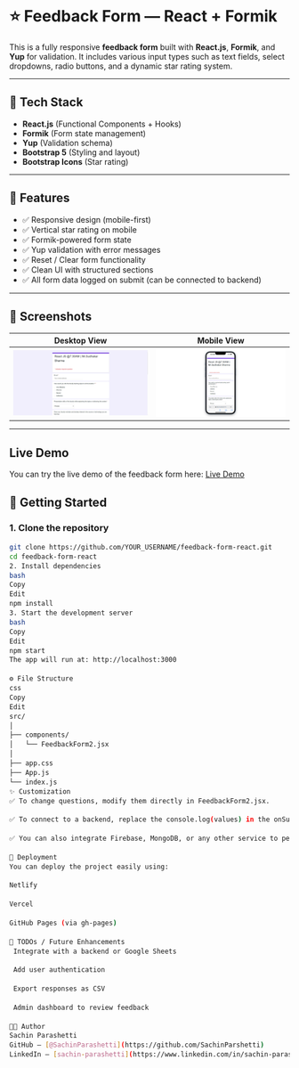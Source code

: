 # ⭐ Feedback Form — React + Formik

This is a fully responsive **feedback form** built with **React.js**, **Formik**, and **Yup** for validation. It includes various input types such as text fields, select dropdowns, radio buttons, and a dynamic star rating system.

---

## 🧰 Tech Stack

- **React.js** (Functional Components + Hooks)
- **Formik** (Form state management)
- **Yup** (Validation schema)
- **Bootstrap 5** (Styling and layout)
- **Bootstrap Icons** (Star rating)

---

## 📱 Features

- ✅ Responsive design (mobile-first)
- ✅ Vertical star rating on mobile
- ✅ Formik-powered form state
- ✅ Yup validation with error messages
- ✅ Reset / Clear form functionality
- ✅ Clean UI with structured sections
- ✅ All form data logged on submit (can be connected to backend)

---

## 📸 Screenshots

| Desktop View | Mobile View |
|--------------|-------------|
| ![desktop](image1.png) | ![mobile](image.png) |



---

##  Live Demo
You can try the live demo of the feedback form here:
[Live Demo](https://sachinparshetti.github.io/Feedback-Form/)

## 🏁 Getting Started

### 1. Clone the repository

```bash
git clone https://github.com/YOUR_USERNAME/feedback-form-react.git
cd feedback-form-react
2. Install dependencies
bash
Copy
Edit
npm install
3. Start the development server
bash
Copy
Edit
npm start
The app will run at: http://localhost:3000

⚙️ File Structure
css
Copy
Edit
src/
│
├── components/
│   └── FeedbackForm2.jsx      
│
├── app.css                  
├── App.js
└── index.js
✨ Customization
✅ To change questions, modify them directly in FeedbackForm2.jsx.

✅ To connect to a backend, replace the console.log(values) in the onSubmit function with an API call using axios or fetch.

✅ You can also integrate Firebase, MongoDB, or any other service to persist responses.

🚀 Deployment
You can deploy the project easily using:

Netlify

Vercel

GitHub Pages (via gh-pages)

📌 TODOs / Future Enhancements
 Integrate with a backend or Google Sheets

 Add user authentication

 Export responses as CSV

 Admin dashboard to review feedback

🧑‍💻 Author
Sachin Parashetti
GitHub – [@SachinParashetti](https://github.com/SachinParshetti)
LinkedIn – [sachin-parashetti](https://www.linkedin.com/in/sachin-parashetti-99b255259?utm_source=share&utm_campaign=share_via&utm_content=profile&utm_medium=android_app)

